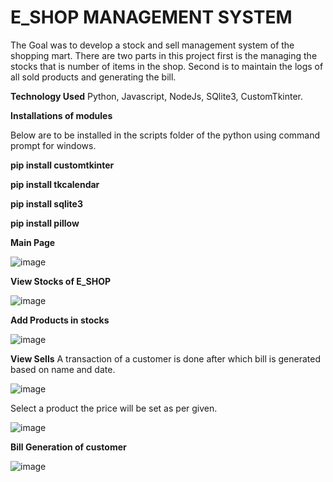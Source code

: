 # E_SHOP MANAGEMENT SYSTEM
The Goal was to develop a stock and sell management system of the shopping mart.
There are two parts in this project first is the managing the stocks that is number of items in the shop.
Second is to maintain the logs of all sold products and generating the bill.

**Technology Used**
Python, Javascript, NodeJs, SQlite3, CustomTkinter.

**Installations of modules**

Below are to be installed in the scripts folder of the python using command prompt for windows.

**pip install customtkinter**

**pip install tkcalendar**

**pip install sqlite3**

**pip install pillow**



**Main Page**

![image](https://github.com/Trushali29/E_SHOP/assets/84562990/b7060fba-57fc-46b0-8983-99e95a210ad7)


**View Stocks of E_SHOP**

![image](https://github.com/Trushali29/E_SHOP/assets/84562990/cb818579-7f83-44ee-9572-4112e28187b3)


**Add Products in stocks**

![image](https://github.com/Trushali29/E_SHOP/assets/84562990/7e108b2e-6fbe-4921-955c-6c3133ec4c30)


**View Sells**
A transaction of a customer is done after which bill is generated based on name and date.

![image](https://github.com/Trushali29/E_SHOP/assets/84562990/51eaba56-ef55-4187-896c-a68028478fe0)


Select a product the price will be set as per given.

![image](https://github.com/Trushali29/E_SHOP/assets/84562990/bc63808c-5174-448f-b8e8-e2bf03df6b31)

**Bill Generation of customer**

![image](https://github.com/Trushali29/E_SHOP/assets/84562990/dadb1d11-ea23-44a3-bd94-e94a4f5f772f)



